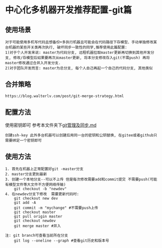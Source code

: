 # 中心化多机器开发推荐配置-git篇

## 使用场景
    对于可能使用多机写代码且想备份+多执行机器且可能会在代码路径下存模型、手动单独修改某台机器的某些开关类再次执行, 破坏同步一致性的同学,推荐使用此篇配置:
    1)对于个人开发来说: master为代码分支, 远程机器拉取master更新再切换到其他开发分支, 修改/存模型后如果要再次从master更新, 将本分支修改存入git(不需push) 再将master修改通过合并入开发分支.
    2)对于团队开发而言: master为总分支, 每个人自己再起一个自己的代码分支, 其他类似

## 合并策略
    https://blog.walterlv.com/post/git-merge-strategy.html

## 配置方法
使用密钥即可 参考本文件夹下[git管理及同步.md](./git管理及同步.md)

    创建ssh-key 此外多台机器可以创建后用同一台的密钥和公钥替换, 在gitee或者github只需要绑定一个密钥即可


## 使用方法
    1. 首先在机器上正常配置好git -master分支
    2. master分支更到最新
    3. 创建一个本地分支--可以不上传 但是每次修改需要add和commit提交 不需要push(可能有模型文件等大文件不方便网络传输)
        git checkout -b "newdev"
    4. 在newdev分支下修改  需要更新代码时:
        git checkout new dev
        git add -A
        git commit -m "mychange" #不需要push上传
        git checkout master
        git pull origin master
        git checkout newdev
        git merge master #并入

    注: git branch可查看当前所在分支 
        git log --oneline --graph #查看git历史和版本号
